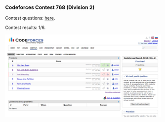 ### Codeforces Contest 768 (Division 2)

Contest questions: [here](https://codeforces.com/contest/1631 'Link to Contest Questions').

Contest results: 1/6.

![Screenshot the results of my contest.](contest_results.png "a title")
